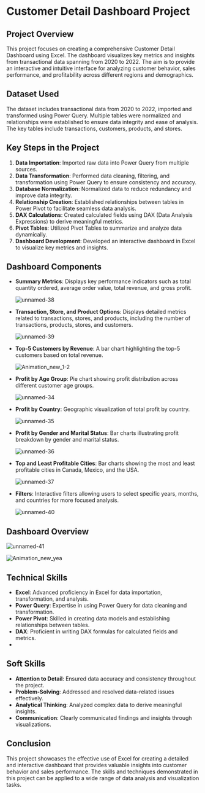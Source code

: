 # Customer Detail Dashboard Project

## Project Overview
This project focuses on creating a comprehensive Customer Detail Dashboard using Excel. The dashboard visualizes key metrics and insights from transactional data spanning from 2020 to 2022. The aim is to provide an interactive and intuitive interface for analyzing customer behavior, sales performance, and profitability across different regions and demographics.

## Dataset Used
The dataset includes transactional data from 2020 to 2022, imported and transformed using Power Query. Multiple tables were normalized and relationships were established to ensure data integrity and ease of analysis. The key tables include transactions, customers, products, and stores.

## Key Steps in the Project
1. **Data Importation**: Imported raw data into Power Query from multiple sources.
2. **Data Transformation**: Performed data cleaning, filtering, and transformation using Power Query to ensure consistency and accuracy.
3. **Database Normalization**: Normalized data to reduce redundancy and improve data integrity.
4. **Relationship Creation**: Established relationships between tables in Power Pivot to facilitate seamless data analysis.
5. **DAX Calculations**: Created calculated fields using DAX (Data Analysis Expressions) to derive meaningful metrics.
6. **Pivot Tables**: Utilized Pivot Tables to summarize and analyze data dynamically.
7. **Dashboard Development**: Developed an interactive dashboard in Excel to visualize key metrics and insights.

## Dashboard Components
- **Summary Metrics**: Displays key performance indicators such as total quantity ordered, average order value, total revenue, and gross profit.

  ![unnamed-38](https://github.com/user-attachments/assets/dca93f04-9dca-4268-ab02-177d481fcbc2)

- **Transaction, Store, and Product Options**: Displays detailed metrics related to transactions, stores, and products, including the number of transactions, products, stores, and customers.

  ![unnamed-39](https://github.com/user-attachments/assets/eea90750-ac02-4afc-a4bf-27cc14ef1c26)


- **Top-5 Customers by Revenue**: A bar chart highlighting the top-5 customers based on total revenue.

  ![Animation_new_1-2](https://github.com/user-attachments/assets/5cf0d308-1058-40a4-bdcd-2c32b260f7f0)

- **Profit by Age Group**: Pie chart showing profit distribution across different customer age groups.

  ![unnamed-34](https://github.com/user-attachments/assets/668f7ec5-5acb-4808-907c-48b232d14460)

- **Profit by Country**: Geographic visualization of total profit by country.

  ![unnamed-35](https://github.com/user-attachments/assets/4da87cd8-52cc-4380-b040-5aabc9e2ef5a)

- **Profit by Gender and Marital Status**: Bar charts illustrating profit breakdown by gender and marital status.

  ![unnamed-36](https://github.com/user-attachments/assets/2c618409-08bd-449e-ac3a-94f603a2abf8)

- **Top and Least Profitable Cities**: Bar charts showing the most and least profitable cities in Canada, Mexico, and the USA.

  ![unnamed-37](https://github.com/user-attachments/assets/5bf82100-bc75-4263-b2e5-f0b7fdc6a85d)

- **Filters**: Interactive filters allowing users to select specific years, months, and countries for more focused analysis.

  ![unnamed-40](https://github.com/user-attachments/assets/f053147a-d564-40e8-b6ed-f3536266cb4d)

## Dashboard Overview


![unnamed-41](https://github.com/user-attachments/assets/448b139e-d770-4df9-89df-484a7e6f34e0)

![Animation_new_yea](https://github.com/user-attachments/assets/35f92f10-e382-48cc-97e9-51d23a016b53)


## Technical Skills
- **Excel**: Advanced proficiency in Excel for data importation, transformation, and analysis.
- **Power Query**: Expertise in using Power Query for data cleaning and transformation.
- **Power Pivot**: Skilled in creating data models and establishing relationships between tables.
- **DAX**: Proficient in writing DAX formulas for calculated fields and metrics.
- 
## Soft Skills
- **Attention to Detail**: Ensured data accuracy and consistency throughout the project.
- **Problem-Solving**: Addressed and resolved data-related issues effectively.
- **Analytical Thinking**: Analyzed complex data to derive meaningful insights.
- **Communication**: Clearly communicated findings and insights through visualizations.


## Conclusion
This project showcases the effective use of Excel for creating a detailed and interactive dashboard that provides valuable insights into customer behavior and sales performance. The skills and techniques demonstrated in this project can be applied to a wide range of data analysis and visualization tasks.

